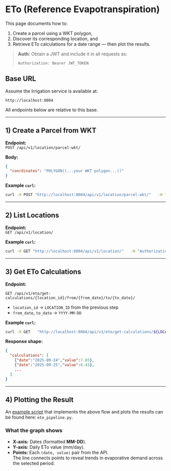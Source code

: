 # ETo (Reference Evapotranspiration)

This page documents how to:
1) Create a parcel using a WKT polygon,
2) Discover its corresponding location, and
3) Retrieve ETo calculations for a date range — then plot the results.

> **Auth:** Obtain a JWT and include it in all requests as:
>
> ```
> Authorization: Bearer JWT_TOKEN
> ```

## Base URL

Assume the Irrigation service is available at:

```
http://localhost:8004
```

All endpoints below are relative to this base.

---

## 1) Create a Parcel from WKT

**Endpoint:**  
`POST /api/v1/location/parcel-wkt/`

**Body:**
```json
{
  "coordinates": "POLYGON((...your WKT polygon...))"
}
```

**Example `curl`:**
```bash
curl -X POST "http://localhost:8004/api/v1/location/parcel-wkt/"   -H "Authorization: Bearer $JWT_TOKEN"   -H "Content-Type: application/json"   -d '{"coordinates":"POLYGON((23.90788293506056 37.98810424577469,23.907381957300185 37.988277198315174,23.90688901661618 37.988336255186866,23.906776497547003 37.98810002741493,23.907880256035103 37.987969258142684,23.90788293506056 37.98810424577469))"}'
```

---

## 2) List Locations

**Endpoint:**  
`GET /api/v1/location/`

**Example `curl`:**
```bash
curl -X GET "http://localhost:8004/api/v1/location/"   -H "Authorization: Bearer $JWT_TOKEN"   -H "Accept: application/json"
```

---

## 3) Get ETo Calculations

**Endpoint:**  
```
GET /api/v1/eto/get-calculations/{location_id}/from/{from_date}/to/{to_date}/
```

- `location_id` → `LOCATION_ID` from the previous step  
- `from_date`, `to_date` → `YYYY-MM-DD`  

**Example `curl`:**
```bash
curl -X GET   "http://localhost:8004/api/v1/eto/get-calculations/${LOCATION_ID}/from/2025-09-24/to/2025-10-08/"   -H "Authorization: Bearer $JWT_TOKEN"   -H "Accept: application/json"
```

**Response shape:**
```json
{
  "calculations": [
    {"date":"2025-09-24","value":7.03},
    {"date":"2025-09-25","value":6.43},
    ...
  ]
}
```

---

## 4) Plotting the Result

An [example script](calculate_eto.py) that implements the above flow and plots the results can be found here: `eto_pipeline.py`.

### What the graph shows
- **X-axis:** Dates (formatted **MM-DD**).
- **Y-axis:** Daily ETo value (mm/day).
- **Points:** Each `(date, value)` pair from the API.  
  The line connects points to reveal trends in evaporative demand across the selected period.
